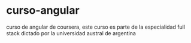 # curso-angular
curso de angular de coursera, este curso es parte de la especialidad full stack  dictado por la  universidad austral de argentina 
